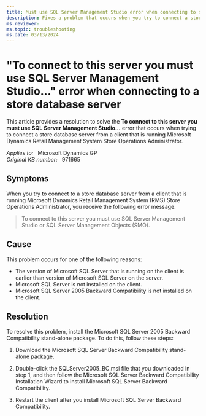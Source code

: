 ```yaml
---
title: Must use SQL Server Management Studio error when connecting to store database server
description: Fixes a problem that occurs when you try to connect a store database server from a client that is running Microsoft Dynamics Retail Management System Store Operations Administrator.
ms.reviewer: 
ms.topic: troubleshooting
ms.date: 03/13/2024
---
```

# "To connect to this server you must use SQL Server Management Studio..." error when connecting to a store database server

This article provides a resolution to solve the **To connect to this server you must use SQL Server Management Studio...** error that occurs when trying to connect a store database server from a client that is running Microsoft Dynamics Retail Management System Store Operations Administrator.

_Applies to:_ &nbsp; Microsoft Dynamics GP  
_Original KB number:_ &nbsp; 971665

## Symptoms

When you try to connect to a store database server from a client that is running Microsoft Dynamics Retail Management System (RMS) Store Operations Administrator, you receive the following error message:

> To connect to this server you must use SQL Server Management Studio or SQL Server Management Objects (SMO).

## Cause

This problem occurs for one of the following reasons:

- The version of Microsoft SQL Server that is running on the client is earlier than version of Microsoft SQL Server on the server.
- Microsoft SQL Server is not installed on the client.
- Microsoft SQL Server 2005 Backward Compatibility is not installed on the client.

## Resolution

To resolve this problem, install the Microsoft SQL Server 2005 Backward Compatibility stand-alone package. To do this, follow these steps:

1. Download the Microsoft SQL Server Backward Compatibility stand-alone package.

2. Double-click the SQLServer2005_BC.msi file that you downloaded in step 1, and then follow the Microsoft SQL Server Backward Compatibility Installation Wizard to install Microsoft SQL Server Backward Compatibility.

3. Restart the client after you install Microsoft SQL Server Backward Compatibility.
